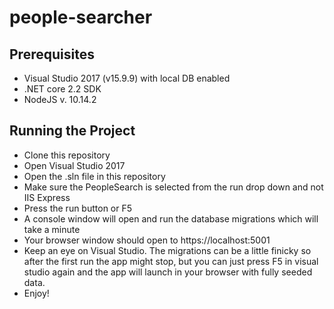 # people-searcher

## Prerequisites

* Visual Studio 2017 (v15.9.9) with local DB enabled
* .NET core 2.2 SDK
* NodeJS v. 10.14.2

## Running the Project

* Clone this repository
* Open Visual Studio 2017
* Open the .sln file in this repository
* Make sure the PeopleSearch is selected from the run drop down and not IIS Express
* Press the run button or F5
* A console window will open and run the database migrations which will take a minute
* Your browser window should open to https://localhost:5001
* Keep an eye on Visual Studio. The migrations can be a little finicky so after the first
run the app might stop, but you can just press F5 in visual studio again and the app will launch in your browser with fully seeded data.
* Enjoy!
